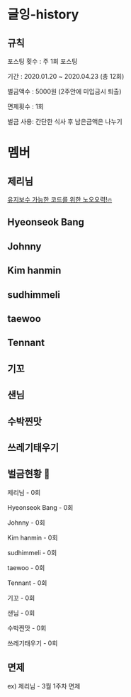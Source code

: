 # 글잉-history


## 규칙
포스팅 횟수 : 주 1회 포스팅

기간 : 2020.01.20 ~ 2020.04.23 (총 12회)

벌금액수 : 5000원 (2주안에 미입금시 퇴출)

면제횟수 : 1회

벌금 사용: 간단한 식사 후 남은금액은 나누기


# 멤버

## 제리님
[유지보수 가능한 코드를 위한 노오오력!🔥](https://velog.io/@jerrynim_/%EC%9C%A0%EC%A7%80%EB%B3%B4%EC%88%98-%EA%B0%80%EB%8A%A5%ED%95%9C-%EC%BD%94%EB%93%9C%EB%A5%BC-%EC%9C%84%ED%95%9C-%EB%85%B8%EC%98%A4%EC%98%A4%EB%A0%A5)

## Hyeonseok Bang

## Johnny

## Kim hanmin

## sudhimmeli

## taewoo

## Tennant

## 기꼬

## 샌님

## 수박찐맛

## 쓰레기태우기

## 벌금현황 💸
제리님 - 0회

Hyeonseok Bang - 0회

Johnny - 0회

Kim hanmin - 0회

sudhimmeli - 0회

taewoo - 0회

Tennant - 0회

기꼬 - 0회

샌님 - 0회

수박찐맛 - 0회

쓰레기태우기 - 0회

## 면제
ex) 제리님 - 3월 1주차 면제
